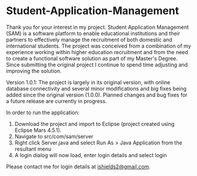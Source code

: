 # Student-Application-Management

Thank you for your interest in my project. Student Application Management (SAM) is a software platform to 
enable educational institutions and their partners to effectively manage the recruitment of both domestic 
and international students. The project was conceived from a combination of my experience working within 
higher education recruitment and from the need to create a functional software solution as part of my 
Master's Degree. Since submitting the original project I continue to spend time adjusting and improving the solution.

Version 1.0.1:
The project is largely in its original version, with online database connectivity and several minor 
modifications and big fixes being added since the original version (1.0.0). Planned changes and bug fixes
for a future release are currently in progress. 

In order to run the application: 

1. Download the project and import to Eclipse (project created using Eclipse Mars 4.5.1).
2. Navigate to src/com/sam/server
3. Right click Server.java and select Run As > Java Application from the resultant menu
4. A login dialog will now load, enter login details and select login

Please contact me for login details at ishields2@gmail.com.


